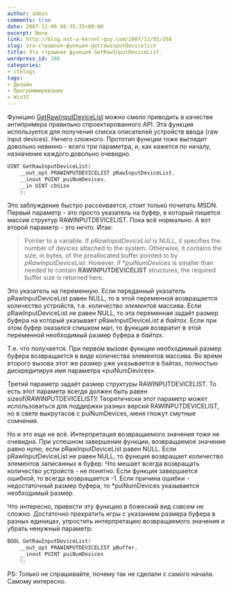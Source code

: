 ```yaml
---
author: admin
comments: true
date: 2007-12-06 06:35:35+00:00
excerpt: None
link: http://blog.not-a-kernel-guy.com/2007/12/05/268
slug: эта-страшная-функция-getrawinputdevicelist
title: Эта страшная функция GetRawInputDeviceList.
wordpress_id: 268
categories:
- itblogs
tags:
- Дизайн
- Программирование
- Win32
---
```


Функцию [GetRawInputDeviceList](http://msdn2.microsoft.com/en-us/library/ms645598.aspx) можно смело приводить в качестве антипримера правильно спроектированного API. Эта функция используется для получения списка описателей устройств ввода (raw input devices). Ничего сложного. Прототип функции тоже выглядит довольно невинно - всего три параметра, и, как кажется по началу, назначение каждого довольно очевидно.

 

```cpp
UINT GetRawInputDeviceList(
    __out_opt PRAWINPUTDEVICELIST pRawInputDeviceList,
    __inout PUINT puiNumDevices,
    __in UINT cbSize
    );
```



<!-- more -->




Это заблуждение быстро рассеивается, стоит только почитать MSDN. Первый параметр - это просто указатель на буфер, в который пишется массив структур RAWINPUTDEVICELIST. Пока всё нормально. А вот второй параметр - это нечто. Итак:





> Pointer to a variable. If _pRawInputDeviceList_ is NULL, it specifies the number of devices attached to the system. Otherwise, it contains the size, in bytes, of the preallocated buffer pointed to by _pRawInputDeviceList_. However, if *_puiNumDevices_ is smaller than needed to contain **RAWINPUTDEVICELIST** structures, the required buffer size is returned here.



Это указатель на переменную. Если переданный указатель pRawInputDeviceList равен NULL, то в этой переменной возвращается количество устройств, т.е. количество _элементов_ массива. Если pRawInputDeviceList не равен NULL, то эта переменная задаёт размер буфера на который указывает pRawInputDeviceList _в байтах_. Если при этом буфер оказался слишком мал, то функция возвратит в этой переменной необходимый размер буфера _в байтах_.





Т.е. что получается. При первом вызове функции необходимый размер буфера возвращается в виде количества элементов массива. Во время второго вызова этот же размер уже указывается в байтах, полностью дискредитируя имя параметра «puiNumDevices».





Третий параметр задаёт размер структуры RAWINPUTDEVICELIST. То есть этот параметр всегдя должен быть равен sizeof(RAWINPUTDEVICELIST)! Теоретически этот параметр может использоваться для поддержки разных версий RAWINPUTDEVICELIST, но в свете выкрутасов с puiNumDevices, меня гложут смутные сомнения.





Но и это еще не всё. Интерпретация возвращаемого значения тоже не очевидна. При успешном завершении функции, возвращаемое значение равно нулю, если pRawInputDeviceList равен NULL. Если pRawInputDeviceList не равен NULL, то функция возвращает количество элементов записанных в буфер. Что мешает всегда возвращать количество устройств - не понятно. Если функция завершается ошибкой, то всегда возвращается -1. Если причина ошибки - недостаточный размер буфера, то *puiNumDevices указывается необходимый размер.





Что интересно, привести эту функцию в божеский вид совсем не сложно. Достаточно прекратить игры с указанием размера буфера в разных единицах, упростить интерпретацию возвращаемого значения и убрать ненужный параметр:





```cpp
BOOL GetRawInputDeviceList(
    __out_opt PRAWINPUTDEVICELIST pBuffer,
    __inout PUINT puiNumDevices
    );
```





PS: Только не спрашивайте, почему так не сделали с самого начала. Самому интересно. 

